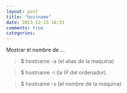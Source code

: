 ```yaml
---
layout: post
title: "hostname"
date: 2013-12-15 18:53
comments: true
categories: 
---
```

Mostrar el nombre de ... 

>$ hostname -a (el alias de la maquina) 

>$ hostname -i (la IP del ordenador) 

>$ hostname -s (el nombre de la maquina) 

